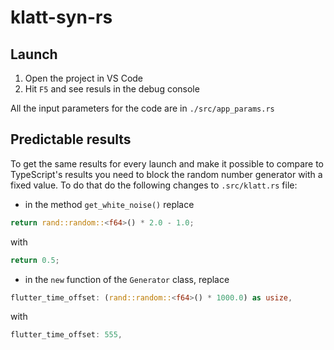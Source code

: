 # klatt-syn-rs

## Launch

1. Open the project in VS Code
1. Hit `F5` and see resuls in the debug console

All the input parameters for the code are in `./src/app_params.rs`

## Predictable results
To get the same results for every launch and make it possible to compare to TypeScript's results you need to block the random number generator with a fixed value. To do that do the following changes to `.src/klatt.rs` file:
- in the method `get_white_noise()` replace 
``` Rust
return rand::random::<f64>() * 2.0 - 1.0;
```
with
``` Rust
return 0.5;
```
- in the `new` function of the `Generator` class, replace
``` Rust
flutter_time_offset: (rand::random::<f64>() * 1000.0) as usize,
```
with
``` Rust
flutter_time_offset: 555, 
```
